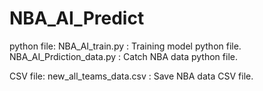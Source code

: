 # NBA_AI_Predict
python file:
NBA_AI_train.py : Training model python file.
NBA_AI_Prdiction_data.py : Catch NBA data python file.

CSV file:
new_all_teams_data.csv : Save NBA data CSV file.
